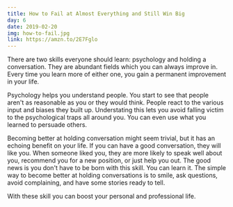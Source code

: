 ```yaml
---
title: How to Fail at Almost Everything and Still Win Big
day: 6
date: 2019-02-20
img: how-to-fail.jpg
link: https://amzn.to/2E7Fglo
---
```


There are two skills everyone should learn: psychology and holding
a conversation. They are abundant fields which you can always improve in.
Every
time you learn more of either one, you gain a permanent improvement in your
life.

Psychology helps you understand people. You start to see that people aren't
as
reasonable as you or they would think. People react to the
various input and biases they built up. Understating this lets you avoid
falling victim to the psychological traps all around you. You can even use
what
you learned to persuade others.

Becoming better at holding conversation might seem trivial, but it has an
echoing benefit on your life. If you can have a good conversation, they will
like you. When someone liked you, they are more likely to speak well
about you, recommend you for a new position, or just help you out. The good
news is you don't have to be born with this skill. You can learn it. The
simple
way to become better at holding conversations is to smile, ask questions,
avoid complaining, and have some stories ready to tell.

With these skill you can boost your personal and professional life.
